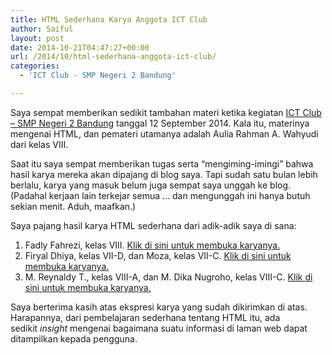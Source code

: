```yaml
---
title: HTML Sederhana Karya Anggota ICT Club
author: Saiful
layout: post
date: 2014-10-21T04:47:27+00:00
url: /2014/10/html-sederhana-anggota-ict-club/
categories:
  - 'ICT Club - SMP Negeri 2 Bandung'

---
```

Saya sempat memberikan sedikit tambahan materi ketika kegiatan [ICT Club &#8211; SMP Negeri 2 Bandung][1] tanggal 12 September 2014. Kala itu, materinya mengenai HTML, dan pemateri utamanya adalah Aulia Rahman A. Wahyudi dari kelas VIII.

Saat itu saya sempat memberikan tugas serta &#8220;mengiming-imingi&#8221; bahwa hasil karya mereka akan dipajang di blog saya. Tapi sudah satu bulan lebih berlalu, karya yang masuk belum juga sempat saya unggah ke blog. (Padahal kerjaan lain terkejar semua &#8230; dan mengunggah ini hanya butuh sekian menit. Aduh, maafkan.)

Saya pajang hasil karya HTML sederhana dari adik-adik saya di sana:

  1. Fadly Fahrezi, kelas VIII. [Klik di sini untuk membuka karyanya.][2]
  2. Firyal Dhiya, kelas VII-D, dan Moza, kelas VII-C. [Klik di sini untuk membuka karyanya.][3]
  3. M. Reynaldy T., kelas VIII-A, dan M. Dika Nugroho, kelas VIII-C. [Klik di sini untuk membuka karyanya.][4]

Saya berterima kasih atas ekspresi karya yang sudah dikirimkan di atas. Harapannya, dari pembelajaran sederhana tentang HTML itu, ada sedikit _insight_ mengenai bagaimana suatu informasi di laman web dapat ditampilkan kepada pengguna.

 [1]: http://www.ictsmpn2bdg.web.id/
 [2]: http://saiful.web.id/blog/wp-content/uploads/2014/10/fadly/
 [3]: http://saiful.web.id/blog/wp-content/uploads/2014/10/moza-firyal/
 [4]: http://saiful.web.id/blog/wp-content/uploads/2014/10/dika/